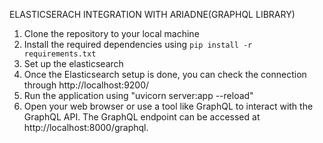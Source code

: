ELASTICSERACH INTEGRATION WITH ARIADNE(GRAPHQL LIBRARY)

1. Clone the repository to your local machine
2. Install the required dependencies using `pip install -r requirements.txt`
3. Set up the elasticsearch
4. Once the Elasticsearch setup is done, you can check the connection through http://localhost:9200/
5. Run the application using "uvicorn server:app --reload"
6. Open your web browser or use a tool like GraphQL to interact with the GraphQL API. The GraphQL endpoint can be accessed at http://localhost:8000/graphql.